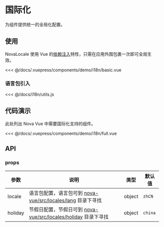 # 国际化

为组件提供统一的全局化配置。

## 使用

NovaLocale 使用 Vue 的[依赖注入](https://cn.vuejs.org/v2/guide/components-edge-cases.html#%E4%BE%9D%E8%B5%96%E6%B3%A8%E5%85%A5)特性，只需在应用外围包裹一次即可全局生效。

<<< @/docs/.vuepress/components/demo/i18n/basic.vue

### 语言包引入

<<< @/docs/i18n/utils.js

## 代码演示

此处列出 Nova Vue 中需要国际化支持的组件。

<demo-i18n-full/>

<<< @/docs/.vuepress/components/demo/i18n/full.vue

## API

### props

| 参数    | 说明                                                                                                                                  | 类型   | 默认值  |
| ------- | ------------------------------------------------------------------------------------------------------------------------------------- | ------ | ------- |
| locale  | 语言包配置，语言包可到 [nova-vue/src/locales/lang](https://github.com/LVMM-PC/nova-vue/tree/master/src/locales/lang) 目录下寻找       | object | `zhCN`  |
| holiday | 节假日配置，节假日可到 [nova-vue/src/locales/holiday](https://github.com/LVMM-PC/nova-vue/tree/master/src/locales/holiday) 目录下寻找 | object | `china` |
